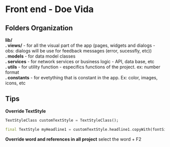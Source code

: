 # Front end - Doe Vida

## Folders Organization

**lib/** <br>
  **. views/** - for all the visual part of the app (pages, widgets and dialogs - obs: dialogs will be use for feedback messages (error, sucessfly, etc)) <br>
  **. models** - for data model classes <br>
  **. services** - for network services or business logic - API, data base, etc <br>
  **. utils** - for utility function - especifics functions of the project. ex: number format <br>
  **. constants** - for evetything that is constant in the app. Ex: color, images, icons, etc  <br>
  

## Tips

**Override TextStyle** 
``` dart
TextStyleClass customTextStyle = TextStyleClass();

final TextStyle myHeadline1 = customTextStyle.headline1.copyWith(fontSize: 32.0);
```

**Override word and references in all project**
select the word + F2